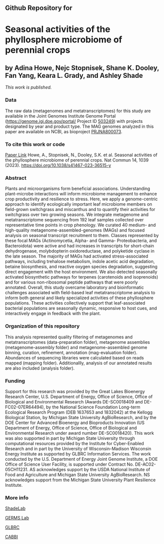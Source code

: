 ## Github Repository for
# Seasonal activities of the phyllosphere microbiome of perennial crops

## by Adina Howe, Nejc Stopnisek, Shane K. Dooley, Fan Yang, Keara L. Grady, and Ashley Shade


<i>This work is published.</i>


### Data
The raw data (metagenomes and metatranscriptomes) for this study are available in the Joint Genomes Institute Genome Portal (https://genome.jgi.doe.gov/portal/ Project ID [503249](https://genome.jgi.doe.gov/portal/Seadynanfunction)) with projects designated by year and product type.  The MAG genomes analyzed in this paper are available on NCBI, as bioproject [PRJNA800073](https://www.ncbi.nlm.nih.gov/bioproject/PRJNA800073).


### To cite this work or code
[Paper Link](https://www.nature.com/articles/s41467-023-36515-y)
Howe, A., Stopnisek, N., Dooley, S.K. et al. Seasonal activities of the phyllosphere microbiome of perennial crops. Nat Commun 14, 1039 (2023). https://doi.org/10.1038/s41467-023-36515-y

### Abstract
Plants and microorganisms form beneficial associations. Understanding plant-microbe interactions will inform microbiome management to enhance crop productivity and resilience to stress. Here, we apply a genome-centric approach to identify ecologically important leaf microbiome members on field-grown switchgrass and miscanthus and to quantify their activities for switchgrass over two growing seasons. We integrate metagenome and metatranscriptome sequencing from 192 leaf samples collected over representative time points in crop phenology. We curated 40 medium- and high-quality metagenome-assembled-genomes (MAGs) and focused analysis on seasonal transcript recruitment to them. Classes represented by these focal MAGs (Actinomycetia, Alpha- and Gamma- Proteobacteria, and Bacteroidota) were active and had increases in transcripts for short-chain dehydrogenase, molybdopterin oxidoreductase, and polyketide cyclase in the late season. The majority of MAGs had activated stress-associated pathways, including trehalose metabolism, indole acetic acid degradation, betaine biosynthesis, and reactive oxygen species degradation, suggesting direct engagement with the host environment. We also detected seasonally activated biosynthetic pathways for terpenes (carotenoids and isoprenoids) and for various non-ribosomal peptide pathways that were poorly annotated. Overall, this study overcame laboratory and bioinformatic challenges associated with field-based leaf metatranscriptome analysis to inform both general and likely specialized activities of these phyllosphere populations. These activities collectively support that leaf-associated bacterial populations are seasonally dynamic, responsive to host cues, and interactively engage in feedback with the plant. 

### Organization of this repository
This analysis represented quality filtering of metagenomes and metatranscriptomes (data-preparation folder), metagenome assemblies (metagenome-assembly folder) and metagenome-assembled genome binning, curation, refinement, annotation (mag-evaluation folder).  Abundances of sequencing libraries were calculated based on reads mapped (mapping folder).  Additionallly, analysis of our annotated results are also included (analysis folder).  



### Funding
Support for this research was provided by the Great Lakes Bioenergy Research Center, U.S. Department of Energy, Office of Science, Office of Biological and Environmental Research (Awards DE-SC0018409 and DE-FC02-07ER64494), by the National Science Foundation Long-term Ecological Research Program (DEB 1637653 and 1832042) at the Kellogg Biological Station, by Michigan State University AgBioResearch, and by the DOE Center for Advanced Bioenergy and Bioproducts Innovation (US Department of Energy, Office of Science, Office of Biological and Environmental Research under award number DE-SC0018420).  This work was also supported in part by Michigan State University through computational resources provided by the Institute for Cyber-Enabled Research and in part by the University of Wisconsin-Madison Wisconsin Energy Institute as supported by GLBRC Information Services. The work conducted by the U.S. Department of Energy Joint Genome Institute, a DOE Office of Science User Facility, is supported under Contract No. DE-AC02-05CH11231.  AS acknowledges support by the USDA National Institute of Food and Agriculture and Michigan State University AgBioResearch. NS acknowledges support from the Michigan State University Plant Resilience Institute.  



### More info
[ShadeLab](http://ashley17061.wixsite.com/shadelab/home)

[GERMS Lab](http://www.germslab.org/about/)

[GLBRC](https://www.glbrc.org/)

[CABBI](https://cabbi.bio/)
